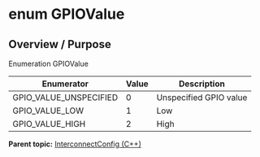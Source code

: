 # enum GPIOValue

## Overview / Purpose

Enumeration GPIOValue

|Enumerator|Value|Description|
|----------|-----|-----------|
|GPIO\_VALUE\_UNSPECIFIED|0|Unspecified GPIO value|
|GPIO\_VALUE\_LOW|1|Low|
|GPIO\_VALUE\_HIGH|2|High|

**Parent topic:** [InterconnectConfig \(C++\)](../../summary_pages/InterconnectConfig.md)

